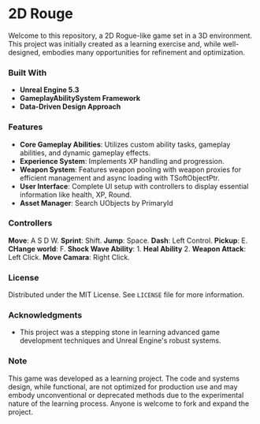 
# 2D Rouge

Welcome to this repository, a 2D Rogue-like game set in a 3D environment. This project was initially created as a learning exercise and, while well-designed, embodies many opportunities for refinement and optimization. 

### Built With

- **Unreal Engine 5.3**
- **GameplayAbilitySystem Framework**
- **Data-Driven Design Approach**

### Features

- **Core Gameplay Abilities**: Utilizes custom ability tasks, gameplay abilities, and dynamic gameplay effects.
- **Experience System**: Implements XP handling and progression.
- **Weapon System**: Features weapon pooling with weapon proxies for efficient management and async loading with TSoftObjectPtr.
- **User Interface**: Complete UI setup with controllers to display essential information like health, XP, Round.
- **Asset Manager**: Search UObjects by PrimaryId
  
### Controllers
**Move**: A S D W.
**Sprint**: Shift.
**Jump**: Space.
**Dash**: Left Control.
**Pickup**: E.
**CHange world**: F.
**Shock Wave Ability**: 1.
**Heal Ability** 2.
**Weapon Attack**: Left Click.
**Move Camara**: Right Click.



### License

Distributed under the MIT License. See `LICENSE` file for more information.

### Acknowledgments

- This project was a stepping stone in learning advanced game development techniques and Unreal Engine's robust systems.

### Note

This game was developed as a learning project. The code and systems design, while functional, are not optimized for production use and may embody unconventional or deprecated methods due to the experimental nature of the learning process.
Anyone is welcome to fork and expand the project.
